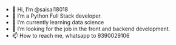 - 👋 Hi, I’m @saisai18018
- 👀 I’m a Python Full Stack developer.
- 🌱 I’m currently learning data science
- 💞️ I’m looking for the job in the front and backend development.
- 📫 How to reach me, whatsapp to 9390029106
  
